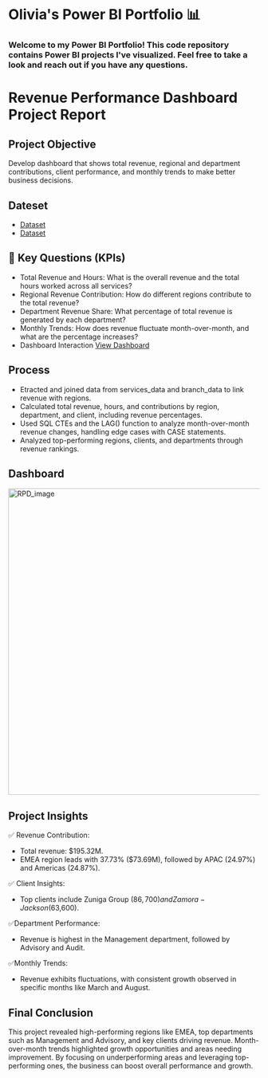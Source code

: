 # Olivia's Power BI Portfolio 📊

### Welcome to my Power BI Portfolio! This code repository contains Power BI projects I've visualized. Feel free to take a look and reach out if you have any questions.




# Revenue Performance Dashboard Project Report

## Project Objective
Develop dashboard that shows total revenue, regional and department contributions, client performance, and monthly trends to make better business decisions.

## Dateset
- <a href="https://github.com/Olivia0514/Power_BI/blob/main/Service%20Data.csv">Dataset</a>
- <a href="https://github.com/Olivia0514/Power_BI/blob/main/Branch%20Data.csv">Dataset</a>

## 📍 Key Questions (KPIs) 
- Total Revenue and Hours: What is the overall revenue and the total hours worked across all services?
- Regional Revenue Contribution: How do different regions contribute to the total revenue?
- Department Revenue Share: What percentage of total revenue is generated by each department?
- Monthly Trends: How does revenue fluctuate month-over-month, and what are the percentage increases?
- Dashboard Interaction <a href= "https://github.com/Olivia0514/Power_BI/blob/main/Revenue%20Performance%20Dashboard.PNG">View Dashboard</a>

## Process
- Etracted and joined data from services_data and branch_data to link revenue with regions.
- Calculated total revenue, hours, and contributions by region, department, and client, including revenue percentages.
- Used SQL CTEs and the LAG() function to analyze month-over-month revenue changes, handling edge cases with CASE statements.
- Analyzed top-performing regions, clients, and departments through revenue rankings.

## Dashboard
<img width="615" alt="RPD_image" src="https://github.com/user-attachments/assets/35b3e1af-8386-4d48-a9a3-5dc92b3008e2" />


## Project Insights
✅ Revenue Contribution:
- Total revenue: $195.32M.
- EMEA region leads with 37.73% ($73.69M), followed by APAC (24.97%) and Americas (24.87%).
    
✅ Client Insights:
- Top clients include Zuniga Group ($86,700) and Zamora-Jackson ($63,600).
    
✅Department Performance:
- Revenue is highest in the Management department, followed by Advisory and Audit.
    
✅Monthly Trends:
- Revenue exhibits fluctuations, with consistent growth observed in specific months like March and August.

## Final Conclusion
This project revealed high-performing regions like EMEA, top departments such as Management and Advisory, and key clients driving revenue. Month-over-month trends highlighted growth opportunities and areas needing improvement. By focusing on underperforming areas and leveraging top-performing ones, the business can boost overall performance and growth.

